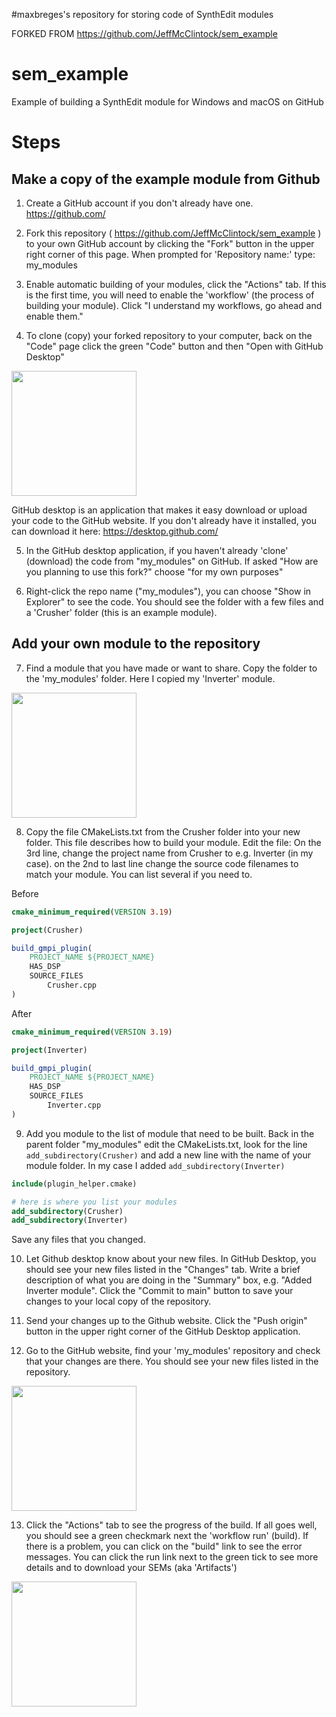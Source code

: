 #maxbreges's repository for storing code of SynthEdit modules

FORKED FROM https://github.com/JeffMcClintock/sem_example
# sem_example
Example of building a SynthEdit module for Windows and macOS on GitHub

# Steps

## Make a copy of the example module from Github
1. Create a GitHub account if you don't already have one. https://github.com/

2. Fork this repository ( https://github.com/JeffMcClintock/sem_example ) to your own GitHub account by clicking the "Fork" button in the upper right corner of this page.
When prompted for 'Repository name:' type: my_modules

3. Enable automatic building of your modules, click the "Actions" tab. If this is the first time, you will need to enable the 'workflow' (the process of building your module). Click "I understand my workflows, go ahead and enable them."

4. To clone (copy) your forked repository to your computer, back on the "Code" page click the green "Code" button and then "Open with GitHub Desktop"

<img src="docs/GithubClone.png" width="200"/>

GitHub desktop is an application that makes it easy download or upload your code to the GitHub website. If you don't already have it installed, you can download it here: https://desktop.github.com/

5. In the GitHub desktop application, if you haven't already 'clone' (download) the code from "my_modules" on GitHub. If asked "How are you planning to use this fork?" choose "for my own purposes"

6. Right-click the repo name ("my_modules"), you can choose "Show in Explorer" to see the code. You should see the folder with a few files and a 'Crusher' folder (this is an example module).

## Add your own module to the repository

7. Find a module that you have made or want to share. Copy the folder to the 'my_modules' folder. Here I copied my 'Inverter' module.
<img src="docs/AddFolder.png" width="200"/>

8. Copy the file CMakeLists.txt from the Crusher folder into your new folder. This file describes how to build your module.
Edit the file: On the 3rd line, change the project name from Crusher to e.g. Inverter (in my case).
on the 2nd to last line change the source code filenames to match your module. You can list several if you need to.

Before

```cmake
cmake_minimum_required(VERSION 3.19)

project(Crusher)

build_gmpi_plugin(
    PROJECT_NAME ${PROJECT_NAME}
    HAS_DSP
    SOURCE_FILES 
        Crusher.cpp
)
```

After

```cmake
cmake_minimum_required(VERSION 3.19)

project(Inverter)

build_gmpi_plugin(
    PROJECT_NAME ${PROJECT_NAME}
    HAS_DSP
    SOURCE_FILES 
        Inverter.cpp
)
```

9. Add you module to the list of module that need to be built. Back in the parent folder "my_modules" edit the CMakeLists.txt,
 look for the line `add_subdirectory(Crusher)` and add a new line with the name of your module folder. In my case I added `add_subdirectory(Inverter)`

````cmake
include(plugin_helper.cmake)

# here is where you list your modules
add_subdirectory(Crusher)
add_subdirectory(Inverter)
````

Save any files that you changed.

10. Let Github desktop know about your new files. In GitHub Desktop, you should see your new files listed in the "Changes" tab. Write a brief description of what you are doing in the "Summary" box, e.g. "Added Inverter module".  Click the "Commit to main" button to save your changes to your local copy of the repository.

11. Send your changes up to the Github website. Click the "Push origin" button in the upper right corner of the GitHub Desktop application.

12. Go to the GitHub website, find your 'my_modules' repository and check that your changes are there. You should see your new files listed in the repository.

<img src="docs/GithubNewFolder.PNG" width="200"/>

13. Click the "Actions" tab to see the progress of the build. If all goes well, you should see a green checkmark next the 'workflow run' (build). If there is a problem, you can click on the "build" link to see the error messages.
You can click the run link next to the green tick to see more details and to download your SEMs (aka 'Artifacts')

<img src="docs/GitHubArtifacts.png" width="200"/>
